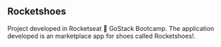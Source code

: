 ## Rocketshoes

Project developed in Rocketseat :rocket: GoStack Bootcamp. The application developed is an marketplace app for shoes called Rocketshoes!.
